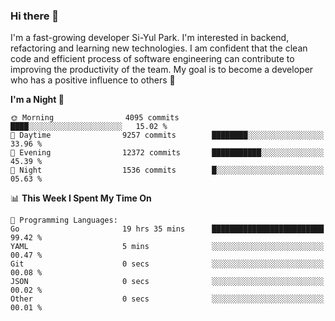 ### Hi there 👋


I'm a fast-growing developer Si-Yul Park. I'm interested in backend, refactoring and learning new technologies. I am confident that the clean code and efficient process of software engineering can contribute to improving the productivity of the team. My goal is to become a developer who has a positive influence to others 🔭

<!--START_SECTION:waka-->
**I'm a Night 🦉** 

```text
🌞 Morning                4095 commits        ████░░░░░░░░░░░░░░░░░░░░░   15.02 % 
🌆 Daytime                9257 commits        ████████░░░░░░░░░░░░░░░░░   33.96 % 
🌃 Evening                12372 commits       ███████████░░░░░░░░░░░░░░   45.39 % 
🌙 Night                  1536 commits        █░░░░░░░░░░░░░░░░░░░░░░░░   05.63 % 
```


📊 **This Week I Spent My Time On** 

```text
💬 Programming Languages: 
Go                       19 hrs 35 mins      █████████████████████████   99.42 % 
YAML                     5 mins              ░░░░░░░░░░░░░░░░░░░░░░░░░   00.47 % 
Git                      0 secs              ░░░░░░░░░░░░░░░░░░░░░░░░░   00.08 % 
JSON                     0 secs              ░░░░░░░░░░░░░░░░░░░░░░░░░   00.02 % 
Other                    0 secs              ░░░░░░░░░░░░░░░░░░░░░░░░░   00.01 % 
```


<!--END_SECTION:waka-->
